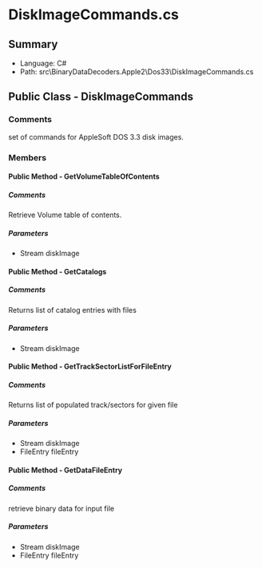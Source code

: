 ﻿# DiskImageCommands.cs

## Summary

* Language: C#
* Path: src\BinaryDataDecoders.Apple2\Dos33\DiskImageCommands.cs

## Public Class - DiskImageCommands

### Comments

 <summary>
 set of commands for AppleSoft DOS 3.3 disk images.
 </summary>

### Members

#### Public Method - GetVolumeTableOfContents

##### Comments

 <summary>
 Retrieve Volume table of contents.
 </summary>
 <paramname="diskImage"></param>
 <returns></returns>

#####  Parameters

 - Stream diskImage 

#### Public Method - GetCatalogs

##### Comments

 <summary>
 Returns list of catalog entries with files
 </summary>
 <paramname="diskImage"></param>
 <returns></returns>

#####  Parameters

 - Stream diskImage 

#### Public Method - GetTrackSectorListForFileEntry

##### Comments

 <summary>
 Returns list of populated track/sectors for given file
 </summary>
 <paramname="diskImage"></param>
 <paramname="fileEntry"></param>
 <returns></returns>

#####  Parameters

 - Stream diskImage 
 - FileEntry fileEntry 

#### Public Method - GetDataFileEntry

##### Comments

 <summary>
 retrieve binary data for input file
 </summary>
 <paramname="diskImage"></param>
 <paramname="fileEntry"></param>
 <returns></returns>

#####  Parameters

 - Stream diskImage 
 - FileEntry fileEntry 

